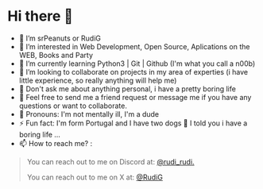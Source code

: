 # Hi there 👀 

-  👋 I’m srPeanuts or RudiG
-  👀 I’m interested in Web Development, Open Source, Aplications on the WEB, Books and Party
-  🌱 I’m currently learning Python3 | Git | Github (I'm what you call a n00b)
-  💞️ I’m looking to collaborate on projects in my area of experties (i have little experience, so really anything will help me)
-  🚫 Don't ask me about anything personal, i have a pretty boring life
-  🔭 Feel free to send me a friend request or message me if you have any questions or want to collaborate.
-  📴 Pronouns: I'm not mentally ill, I'm a dude
-  ⚡ Fun fact: I'm form Portugal and I have two dogs 🐶 I told you i have a boring life ...
-  📫 How to reach me? :
  
> You can reach out to me on Discord at: [@rudi_rudi.](https://discord.gg/aD37KMHM)
> 
> You can reach out to me on X at: [@RudiG](https://twitter.com/Cliquet7)
